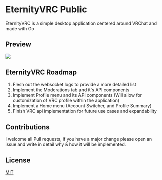 # EternityVRC Public

EternityVRC is a simple desktop application centered around VRChat and  made with Go


## Preview

![](https://cdn.discordapp.com/attachments/923305740196777994/952096347341869076/unknown.png)

## EternityVRC Roadmap
1. Flesh out the websocket logs to provide a more detailed list
2. Implement the Moderations tab and it's API components
3. Implement Profile menu and its API components (Will allow for customization of VRC profile within the application)
4. Implement a Home menu (Account Switcher, and Profile Summary)
5. Finish VRC api implementation for future use cases and expandability

## Contributions
I welcome all Pull requests, if you have a major change please open an issue and write in detail why & how it will be implemented.

## License
[MIT](https://choosealicense.com/licenses/unlicense/)
